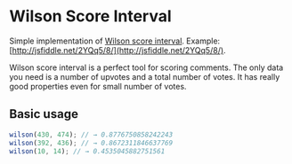 Wilson Score Interval
=====================

Simple implementation of [Wilson score interval](http://en.wikipedia.org/wiki/Binomial_proportion_confidence_interval).
Example: [http://jsfiddle.net/2YQq5/8/](http://jsfiddle.net/2YQq5/8/).

Wilson score interval is a perfect tool for scoring comments. The only data you need is a number of upvotes and a total number of votes. It has really good properties even for small number of votes.

Basic usage
-----------

```js
wilson(430, 474); // → 0.8776750858242243
wilson(392, 436); // → 0.8672311846637769
wilson(10, 14); // → 0.4535045882751561
```
